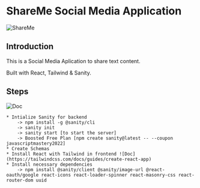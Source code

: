 # ShareMe Social Media Application
![ShareMe](https://i.ibb.co/8cLfj3X/image.png)

## Introduction
This is a Social Media Aplication to share text content. 

Built with React, Tailwind & Sanity.

## Steps

![Doc](https://tailwindcss.com/docs/guides/create-react-app)

    * Intialize Sanity for backend 
        -> npm install -g @sanity/cli
        -> sanity init
        -> sanity start [to start the server]
        -> Boosted Free Plan [npm create sanity@latest -- --coupon javascriptmastery2022]
    * Create Schemas
    * Install React with Tailwind in frontend ![Doc](https://tailwindcss.com/docs/guides/create-react-app)
    * Install necessary dependencies 
        -> npm install @sanity/client @sanity/image-url @react-oauth/google react-icons react-loader-spinner react-masonry-css react-router-dom uuid
